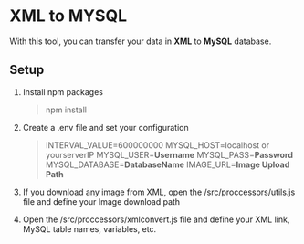 # XML to MYSQL

With this tool, you can transfer your data in **XML** to **MySQL** database.


## Setup
1.	Install npm packages
	>npm install

2. Create a .env file and set your configuration
    
    >INTERVAL_VALUE=600000000
    MYSQL_HOST=localhost or yourserverIP
    MYSQL_USER=**Username**
    MYSQL_PASS=**Password**
    MYSQL_DATABASE=**DatabaseName**
    IMAGE_URL=**Image Upload Path**
  3.  If you download any image from XML, open the /src/proccessors/utils.js file and define your Image download path
  4. Open the /src/proccessors/xmlconvert.js file and define your XML link, MySQL table names, variables, etc.

